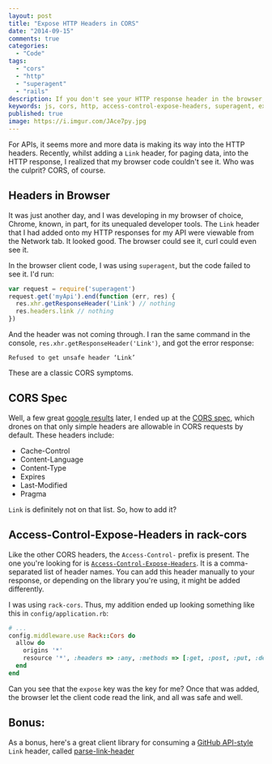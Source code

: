 ```yaml
---
layout: post
title: "Expose HTTP Headers in CORS"
date: "2014-09-15"
comments: true
categories:
  - "Code"
tags:
  - "cors"
  - "http"
  - "superagent"
  - "rails"
description: If you don't see your HTTP response header in the browser, check your CORS policy.  It's likely the culprit.
keywords: js, cors, http, access-control-expose-headers, superagent, expose, unsafe header, Link, github api
published: true
image: https://i.imgur.com/JAce7py.jpg
---
```


For APIs, it seems more and more data is making its way into the HTTP headers.  Recently, whilst adding a `Link` header, for paging data, into the HTTP response, I realized that my browser code couldn't see it.  Who was the culprit?  CORS, of course.

<!--more-->

## Headers in Browser 

It was just another day, and I was developing in my browser of choice, Chrome, known, in part, for its unequaled developer tools.  The `Link` header that I had added onto my HTTP responses for my API were viewable from the Network tab.  It looked good.  The browser could see it, curl could even see it.

In the browser client code, I was using `superagent`, but the code failed to see it.  I'd run:
  
```js
var request = require('superagent')
request.get('myApi').end(function (err, res) {
  res.xhr.getResponseHeader('Link') // nothing
  res.headers.link // nothing
})
```

And the header was not coming through.  I ran the same command in the console, `res.xhr.getResponseHeader('Link')`, and got the error response:

```
Refused to get unsafe header ‘Link’
```

These are a classic CORS symptoms.  

## CORS Spec

Well, a few great [google results](http://blog.import.io/tech-blog/exposing-headers-over-cors-with-access-control-expose-headers) later, I ended up at the [CORS spec](http://www.w3.org/TR/cors/#simple-response-header), which drones on that only simple headers are allowable in CORS requests by default.  These headers include:

- Cache-Control
- Content-Language
- Content-Type
- Expires
- Last-Modified
- Pragma

`Link` is definitely not on that list.  So, how to add it?

## Access-Control-Expose-Headers in rack-cors

Like the other CORS headers, the `Access-Control-` prefix is present.  The one you're looking for is [`Access-Control-Expose-Headers`](https://developer.mozilla.org/en-US/docs/Web/HTTP/Access_control_CORS).  It is a comma-separated list of header names. You can add this header manually to your response, or depending on the library you're using, it might be added differently.

I was using `rack-cors`.  Thus, my addition ended up looking something like this in `config/application.rb`:

```ruby
# ...
config.middleware.use Rack::Cors do
  allow do
    origins '*'
    resource '*', :headers => :any, :methods => [:get, :post, :put, :delete, :options], :expose => ['Link']
  end
end
```

Can you see that the `expose` key was the key for me?  Once that was added, the browser let the client code read the link, and all was safe and well.  

## Bonus:

As a bonus, here's a great client library for consuming a [GitHub API-style](https://developer.github.com/v3/#link-header) `Link` header, called [parse-link-header](https://www.npmjs.org/package/parse-link-header) 
